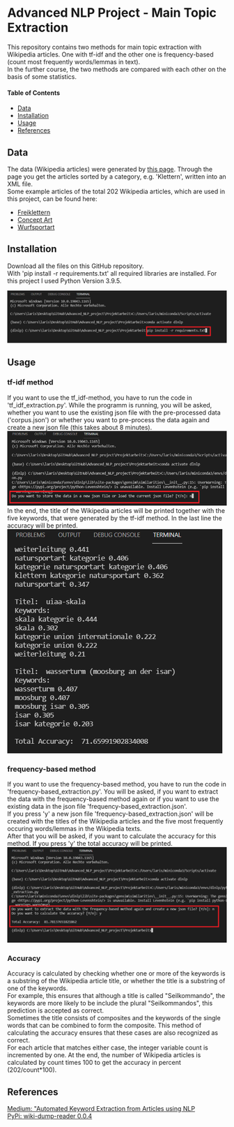 # Advanced NLP Project - Main Topic Extraction
This repository contains two methods for main topic extraction with Wikipedia articles. One with tf-idf and the other one is frequency-based (count most frequently words/lemmas in text).  
In the further course, the two methods are compared with each other on the basis of some statistics.

#### Table of Contents
- [Data](#data)
- [Installation](#installation)
- [Usage](#usage)
- [References](#references)


## Data
The data (Wikipedia articles) were generated by [this page](https://de.wikipedia.org/wiki/Spezial:Exportieren). 
Through the page you get the articles sorted by a category, e.g. 'Klettern', written into an XML file.  
Some example articles of the total 202 Wikipedia articles, which are used in this project, can be found here:  
- [Freiklettern](https://de.wikipedia.org/wiki/Freiklettern)  
- [Concept Art](https://de.wikipedia.org/wiki/Concept_Art)
- [Wurfsportart](https://de.wikipedia.org/wiki/Wurfsportart)


## Installation 
Download all the files on this GitHub repository.  
With 'pip install -r requirements.txt' all required libraries are installed. 
For this project I used Python Version 3.9.5.

![Step1](/Projektarbeit/images/step1.PNG)


## Usage
### tf-idf method
If you want to use the tf_idf-method, you have to run the code in 'tf_idf_extraction.py'. While the programm is running, you will be asked, whether you want to use the existing json file with the pre-processed data ('corpus.json') or whether you want to pre-process the data again and create a new json file (this takes about 8 minutes).  
![Step2](/Projektarbeit/images/step2.PNG)  
In the end, the title of the Wikipedia articles will be printed together with the five keywords, that were generated by the tf-idf method. In the last line the accuracy will be printed. 
![Step3](/Projektarbeit/images/step3.PNG)  
  
  
### frequency-based method
If you want to use the frequency-based method, you have to run the code in 'frequency-based_extraction.py'. You will be asked, if you want to extract the data with the frequency-based method again or if you want to use the existing data in the json file 'frequency-based_extraction.json'.  
If you press 'y' a new json file 'frequency-based_extraction.json' will be created with the titles of the Wikipedia articles and the five most frequently occuring words/lemmas in the Wikipedia texts.   
After that you will be asked, if you want to calculate the accuracy for this method. If you press 'y' the total accuracy will be printed.
![Step4](/Projektarbeit/images/step4.PNG)


### Accuracy
Accuracy is calculated by checking whether one or more of the keywords is a substring of the Wikipedia article title, or whether the title is a substring of one of the keywords.  
For example, this ensures that although a title is called "Seilkommando", the keywords are more likely to be include the plural "Seilkommandos", this prediction is accepted as correct.  
Sometimes the title consists of composites and the keywords of the single words that can be combined to form the composite. This method of calculating the accuracy ensures that these cases are also recognized as correct.  
For each article that matches either case, the integer variable count is incremented by one. At the end, the number of Wikipedia articles is calculated by count times 100 to get the accuracy in percent (202/count*100).


## References
[Medium: "Automated Keyword Extraction from Articles using NLP](https://medium.com/analytics-vidhya/automated-keyword-extraction-from-articles-using-nlp-bfd864f41b34)  
[PyPi: wiki-dump-reader 0.0.4](https://pypi.org/project/wiki-dump-reader/)